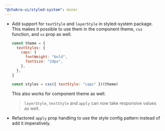 ```yaml
---
"@chakra-ui/styled-system": minor
---
```


- Add support for `textStyle` and `layerStyle` in styled-system package. This
  makes it possible to use them in the component theme, `css` function, and `sx`
  prop as well.

  ```jsx
  const theme = {
    textStyles: {
      caps: {
        fontWeight: "bold",
        fontSize: "24px",
      },
    },
  }

  const styles = css({ textStyle: "caps" })(theme)
  ```

  This also works for component theme as well.

  > `layerStyle`, `textStyle` and `apply` can now take responsive values as
  > well.

- Refactored `apply` prop handling to use the style config pattern instead of
  add it imperatively.
